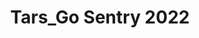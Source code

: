 ---
# slug: Tars_Go2022Sentry
title: Tars_Go Sentry 2022
authors:
  name: Tars_Go Sentry 2022
  title: RMUA2022 吉林大学Tars_Go战队哨岗模块开源仓库
  url: https://github.com/waddiwasibiu/RMUA-TARS_GO-AI_Sentry
  image_url: https://jlu-ai-lab.oss-cn-beijing.aliyuncs.com/blog/logo.jpg
---